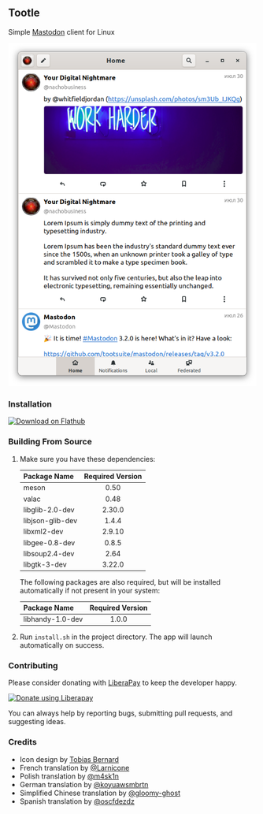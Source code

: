 ## Tootle
Simple [Mastodon](https://github.com/tootsuite/mastodon) client for Linux

![Screenshot](https://raw.githubusercontent.com/bleakgrey/tootle/master/data/screenshot1.png)


### Installation

<a href='https://flathub.org/apps/details/com.github.bleakgrey.tootle'><img height='51' alt='Download on Flathub' src='https://flathub.org/assets/badges/flathub-badge-en.png'/></a>


### Building From Source

1. Make sure you have these dependencies:

    Package Name | Required Version
    --- |:---:
    meson | 0.50
    valac | 0.48
    libglib-2.0-dev | 2.30.0
    libjson-glib-dev | 1.4.4
    libxml2-dev | 2.9.10
    libgee-0.8-dev | 0.8.5 
    libsoup2.4-dev | 2.64
    libgtk-3-dev | 3.22.0 

    The following packages are also required, but will be installed automatically if not present in your system:
    
    Package Name | Required Version
    --- |:---:
    libhandy-1.0-dev | 1.0.0
    

2. Run `install.sh` in the project directory. The app will launch automatically on success.


### Contributing
Please consider donating with [LiberaPay](https://liberapay.com/bleakgrey/) to keep the developer happy.

<a href="https://liberapay.com/bleakgrey/donate"><img alt="Donate using Liberapay" src="https://liberapay.com/assets/widgets/donate.svg"></a>

You can always help by reporting bugs, submitting pull requests, and suggesting ideas.


### Credits
* Icon design by [Tobias Bernard](https://github.com/bertob)
* French translation by [@Larnicone](https://github.com/Larnicone)
* Polish translation by [@m4sk1n](https://github.com/m4sk1n)
* German translation by [@koyuawsmbrtn](https://github.com/koyuawsmbrtn)
* Simplified Chinese translation by [@gloomy-ghost](https://github.com/gloomy-ghost)
* Spanish translation by [@oscfdezdz](https://github.com/oscfdezdz)

